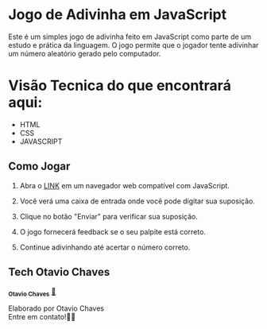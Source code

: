 # Jogo de Adivinha em JavaScript

Este é um simples jogo de adivinha feito em JavaScript como parte de um estudo e prática da linguagem. O jogo permite que o jogador tente adivinhar um número aleatório gerado pelo computador.

# Visão Tecnica do que encontrará aqui:
- HTML
- CSS
- JAVASCRIPT

## Como Jogar

1. Abra o <a href="" target="_blank">LINK</a> em um navegador web compatível com JavaScript.

2. Você verá uma caixa de entrada onde você pode digitar sua suposição.

3. Clique no botão "Enviar" para verificar sua suposição.

4. O jogo fornecerá feedback se o seu palpite está correto.

5. Continue adivinhando até acertar o número correto.

## Tech Otavio Chaves
<a href="https://www.linkedin.com/in/otávio-chaves">
 <sub><b>Otavio Chaves</b></sub></a>  <a href="https://www.linkedin.com/in/otávio-chaves" title="LinkedIn">🚀</a>

Elaborado por Otavio Chaves
<br> Entre em contato!👋🏽 </br>
